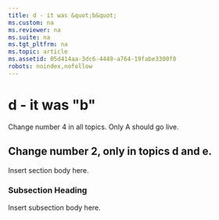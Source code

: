 ```yaml
---
title: d - it was &quot;b&quot;
ms.custom: na
ms.reviewer: na
ms.suite: na
ms.tgt_pltfrm: na
ms.topic: article
ms.assetid: 05d414aa-3dc6-4449-a764-19fabe3300f0
robots: noindex,nofollow
---
```

# d - it was &quot;b&quot;
Change number 4 in all topics. Only A should go live.

## Change number 2, only in topics d and e.
Insert section body here.

### Subsection Heading
Insert subsection body here.

